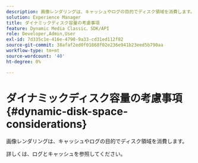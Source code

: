 ```yaml
---
description: 画像レンダリングは、キャッシュやログの目的でディスク領域を消費します。
solution: Experience Manager
title: ダイナミックディスク容量の考慮事項
feature: Dynamic Media Classic、SDK/API
role: Developer,Admin,User
exl-id: 7d335c1e-416e-4790-9a33-cd31ed112f82
source-git-commit: 38afaf2ed0f01868f02e236e941b23eed5b790aa
workflow-type: tm+mt
source-wordcount: '40'
ht-degree: 0%

---
```


# ダイナミックディスク容量の考慮事項{#dynamic-disk-space-considerations}

画像レンダリングは、キャッシュやログの目的でディスク領域を消費します。

詳しくは、ログとキャッシュを参照してください。
